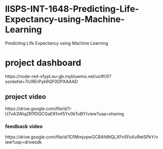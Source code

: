 # llSPS-INT-1648-Predicting-Life-Expectancy-using-Machine-Learning
Predicting Life Expectancy using Machine Learning
<h1>
project dashboard
 </h1>
https://node-red-xfypt.eu-gb.mybluemix.net/ui/#!/0?socketid=7iURErPyk9QF0DPXAAAD
<h2>
project video
 </h2>
https://drive.google.com/file/d/1-U7xA3WiqZR1fDQCGaER1mf5Yv0kToBY/view?usp=sharing
<h3>
feedback video
</h3>
 https://drive.google.com/file/d/1O1MmjvpwGCB4fdNQLXFn5FoXvRetSPkY/view?usp=drivesdk

